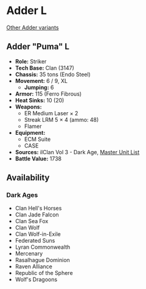 # Adder L

[Other Adder variants](../adder.md)

## Adder "Puma" L
- **Role:** Striker
- **Tech Base:** Clan (3147)
- **Chassis:** 35 tons (Endo Steel)
- **Movement:** 6 / 9, XL
  - **Jumping:** 6
- **Armor:** 115 (Ferro Fibrous)
- **Heat Sinks:** 10 (20)
- **Weapons:**
  - ER Medium Laser × 2
  - Streak LRM 5 × 4 (ammo: 48)
  - Flamer
- **Equipment:**
  - ECM Suite
  - CASE
- **Sources:** ilClan Vol 3 - Dark Age, [Master Unit List](http://masterunitlist.info/Unit/Details/7482/puma-adder-l)
- **Battle Value:** 1738

## Availability

### Dark Ages
- Clan Hell's Horses
- Clan Jade Falcon
- Clan Sea Fox
- Clan Wolf
- Clan Wolf-in-Exile
- Federated Suns
- Lyran Commonwealth
- Mercenary
- Rasalhague Dominion
- Raven Alliance
- Republic of the Sphere
- Wolf's Dragoons

